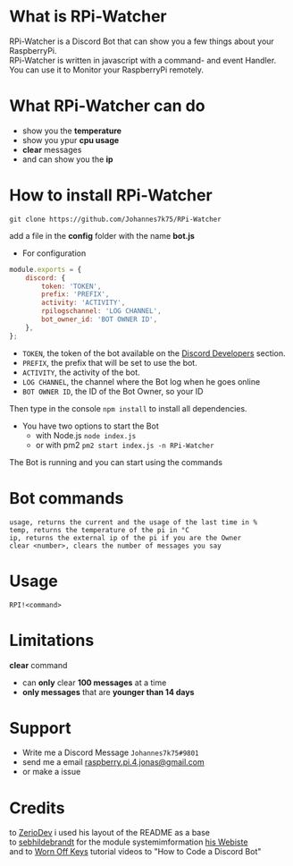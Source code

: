 # What is RPi-Watcher
RPi-Watcher is a Discord Bot that can show you a few things about your RaspberryPi.  
RPi-Watcher is written in javascript with a command- and event Handler.
You can use it to Monitor your RaspberryPi remotely.  

# What RPi-Watcher can do
* show you the **temperature**
* show you ypur **cpu usage**
* **clear** messages 
* and can show you the **ip**
# How to install RPi-Watcher
```
git clone https://github.com/Johannes7k75/RPi-Watcher
```
add a file in the **config** folder with the name **bot.js** 
* For configuration
```javascript
module.exports = {
    discord: {
        token: 'TOKEN',
        prefix: 'PREFIX',
        activity: 'ACTIVITY',
        rpilogschannel: 'LOG CHANNEL',
        bot_owner_id: 'BOT OWNER ID', 
    },
};
```
  - `TOKEN`, the token of the bot available on the [Discord Developers](https://discordapp.com/developers/applications) section.
  - `PREFIX`, the prefix that will be set to use the bot.
  - `ACTIVITY`, the activity of the bot.
  - `LOG CHANNEL`, the channel where the Bot log when he goes online
  -  `BOT OWNER ID`, the ID of the Bot Owner, so your ID

Then type in the console `npm install` to install all dependencies.
* You have two options to start the Bot
  * with Node.js `node index.js` 
  * or with pm2 `pm2 start index.js -n RPi-Watcher`

The Bot is running and you can start using the commands

# Bot commands
```
usage, returns the current and the usage of the last time in %
temp, returns the temperature of the pi in °C
ip, returns the external ip of the pi if you are the Owner
clear <number>, clears the number of messages you say
```
# Usage
`RPI!<command>`

# Limitations
**clear** command 
* can **only** clear **100 messages** at a time
* **only messages** that are **younger than 14 days** 

# Support
* Write me a Discord Message `Johannes7k75#9801`
* send me a email raspberry.pi.4.jonas@gmail.com
* or make a issue

# Credits
to [ZerioDev](https://github.com/ZerioDev/Music-bot) i used his layout of the README as a base   
to [sebhildebrandt](https://github.com/sebhildebrandt/systeminformation) for the module systemimformation [his Webiste](https://systeminformation.io)   
and to [Worn Off Keys](https://www.youtube.com/channel/UChPrh75CmPP9Ig6jISPnfNA/videos) tutorial videos to "How to Code a Discord Bot"